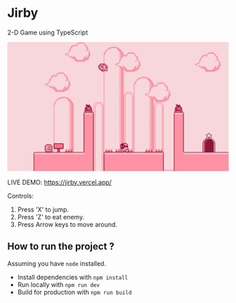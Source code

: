 # Jirby
 2-D Game using TypeScript

![game preview](preview.png)

LIVE DEMO: https://jirby.vercel.app/

Controls:
1. Press 'X' to jump.
2. Press 'Z' to eat enemy.
3. Press Arrow keys to move around.


## How to run the project ?

Assuming you have `node` installed.
- Install dependencies with `npm install`
- Run locally with `npm run dev`
- Build for production with `npm run build`
